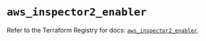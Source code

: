 # `aws_inspector2_enabler`

Refer to the Terraform Registry for docs: [`aws_inspector2_enabler`](https://registry.terraform.io/providers/hashicorp/aws/6.2.0/docs/resources/inspector2_enabler).
